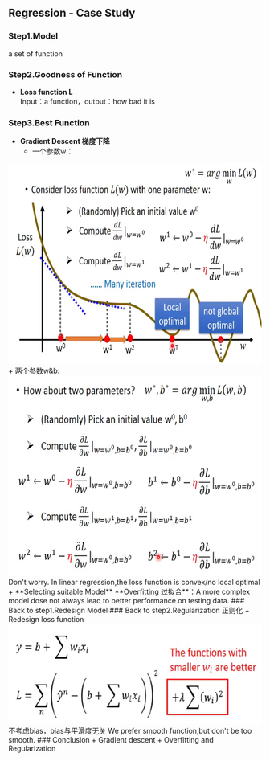 ## Regression - Case Study
### Step1.Model  
  a set of function  
### Step2.Goodness of Function    
+ **Loss function L**  
Input：a function，output：how bad it is  
### Step3.Best Function
+ **Gradient Descent 梯度下降**  
  + 一个参数w：
<div align=center> 
<img src="https://github.com/AmeliaaChan/Machine_Learning/blob/main/Note/Image/Reg1.png" height="400px">  
</div>
  + 两个参数w&b:
<div align=center>
<img src="https://github.com/AmeliaaChan/Machine_Learning/blob/main/Note/Image/Reg2.png" height="400px">  
</div>
Don't worry. In linear regression,the loss function is convex/no local optimal  
+ **Selecting suitable Model**  
**Overfitting 过拟合**：A more complex model dose not always lead to better performance on testing data.  
### Back to step1.Redesign Model  
### Back to step2.Regularization 正则化  
+ Redesign loss function  
<div align=center>
<img src="https://github.com/AmeliaaChan/Machine_Learning/blob/main/Note/Image/Reg3.png" height="200px">  
</div>
不考虑bias，bias与平滑度无关  
We prefer smooth function,but don't be too smooth.  
### Conclusion  
+ Gradient descent  
+ Overfitting and Regularization  
